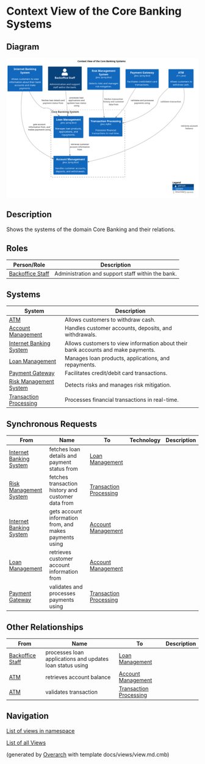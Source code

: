 # Context View of the Core Banking Systems

## Diagram
![Context View of the Core Banking Systems](../../mybank/core-banking/context-view.png)

## Description
Shows the systems of the domain Core Banking and their relations.

## Roles
| Person/Role | Description |
|---|---|
| [Backoffice Staff](../../mybank/core-banking/backoffice-staff.md)| Administration and support staff within the bank. |

## Systems
| System | Description |
|---|---|
| [ATM](../../mybank/customer-channels/atm.md)| Allows customers to withdraw cash. |
| [Account Management](../../mybank/core-banking/account-management-system.md)| Handles customer accounts, deposits, and withdrawals. |
| [Internet Banking System](../../mybank/digital-banking/internet-banking-system/internet-banking-system.md)| Allows customers to view information about their bank accounts and make payments. |
| [Loan Management](../../mybank/core-banking/loan-management-system.md)| Manages loan products, applications, and repayments. |
| [Payment Gateway](../../mybank/payment/payment-gateway-system.md)| Facilitates credit/debit card transactions. |
| [Risk Management System](../../mybank/compliance/risk-management-system.md)| Detects risks and manages risk mitigation. |
| [Transaction Processing](../../mybank/core-banking/transaction-processing-system.md)| Processes financial transactions in real-time. |

## Synchronous Requests
| From | Name | To | Technology | Description |
|---|---|---|---|---|
| [Internet Banking System](../../mybank/digital-banking/internet-banking-system/internet-banking-system.md) | fetches loan details and payment status from | [Loan Management](../../mybank/core-banking/loan-management-system.md) |  |
| [Risk Management System](../../mybank/compliance/risk-management-system.md) | fetches transaction history and customer data from | [Transaction Processing](../../mybank/core-banking/transaction-processing-system.md) |  |
| [Internet Banking System](../../mybank/digital-banking/internet-banking-system/internet-banking-system.md) | gets account information from, and makes payments using | [Account Management](../../mybank/core-banking/account-management-system.md) |  |
| [Loan Management](../../mybank/core-banking/loan-management-system.md) | retrieves customer account information from | [Account Management](../../mybank/core-banking/account-management-system.md) |  |
| [Payment Gateway](../../mybank/payment/payment-gateway-system.md) | validates and processes payments using | [Transaction Processing](../../mybank/core-banking/transaction-processing-system.md) |  |

## Other Relationships
| From | Name | To | Description |
|---|---|---|---|
| [Backoffice Staff](../../mybank/core-banking/backoffice-staff.md) | processes loan applications and updates loan status using | [Loan Management](../../mybank/core-banking/loan-management-system.md) |  |
| [ATM](../../mybank/customer-channels/atm.md) | retrieves account balance | [Account Management](../../mybank/core-banking/account-management-system.md) |  |
| [ATM](../../mybank/customer-channels/atm.md) | validates transaction | [Transaction Processing](../../mybank/core-banking/transaction-processing-system.md) |  |

## Navigation
[List of views in namespace](./views-in-namespace.md)

[List of all Views](../../views.md)


(generated by [Overarch](https://github.com/soulspace-org/overarch) with template docs/views/view.md.cmb)

